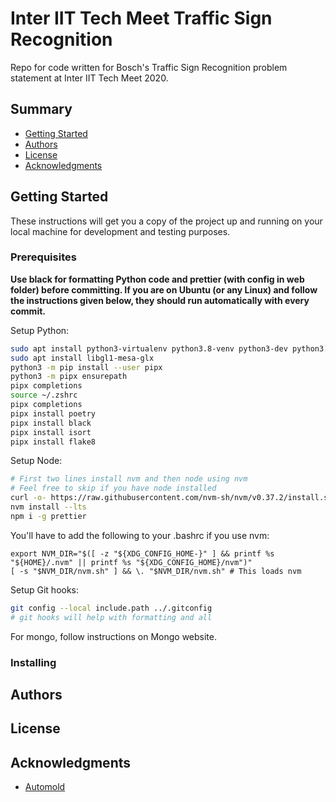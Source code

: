 # Inter IIT Tech Meet Traffic Sign Recognition

Repo for code written for Bosch's Traffic Sign Recognition problem statement at Inter IIT Tech Meet 2020.

## Summary

  - [Getting Started](#getting-started)
  - [Authors](#authors)
  - [License](#license)
  - [Acknowledgments](#acknowledgments)

## Getting Started

These instructions will get you a copy of the project up and running on
your local machine for development and testing purposes.

### Prerequisites

**Use black for formatting Python code and prettier (with config in web folder) before committing. If you are on Ubuntu (or any Linux) and follow the instructions given below, they should run automatically with every commit.**

Setup Python:
```sh
sudo apt install python3-virtualenv python3.8-venv python3-dev python3.8-dev python3-pip
sudo apt install libgl1-mesa-glx
python3 -m pip install --user pipx
python3 -m pipx ensurepath
pipx completions
source ~/.zshrc
pipx completions
pipx install poetry
pipx install black
pipx install isort
pipx install flake8
```

Setup Node:
```sh
# First two lines install nvm and then node using nvm
# Feel free to skip if you have node installed
curl -o- https://raw.githubusercontent.com/nvm-sh/nvm/v0.37.2/install.sh | bash
nvm install --lts
npm i -g prettier
```

You'll have to add the following to your .bashrc if you use nvm:
```
export NVM_DIR="$([ -z "${XDG_CONFIG_HOME-}" ] && printf %s "${HOME}/.nvm" || printf %s "${XDG_CONFIG_HOME}/nvm")"
[ -s "$NVM_DIR/nvm.sh" ] && \. "$NVM_DIR/nvm.sh" # This loads nvm
```

Setup Git hooks:
```sh
git config --local include.path ../.gitconfig
# git hooks will help with formatting and all
```

For mongo, follow instructions on Mongo website.

### Installing

## Authors

## License

## Acknowledgments
- [Automold](https://github.com/UjjwalSaxena/Automold--Road-Augmentation-Library)
